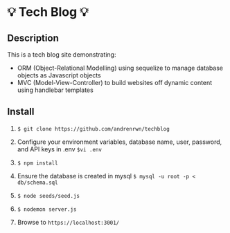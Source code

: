 # 💡 Tech Blog 💡

## Description

This is a tech blog site demonstrating:

- ORM (Object-Relational Modelling) using sequelize to manage database objects as Javascript objects
- MVC (Model-View-Controller) to build websites off dynamic content using handlebar templates

## Install

1. `$ git clone https://github.com/andrenrwn/techblog`

2. Configure your environment variables, database name, user, password, and API keys in .env
   `$vi .env`

3. `$ npm install`

4. Ensure the database is created in mysql
   `$ mysql -u root -p < db/schema.sql`

5. `$ node seeds/seed.js`

6. `$ nodemon server.js`

7. Browse to `https://localhost:3001/`
